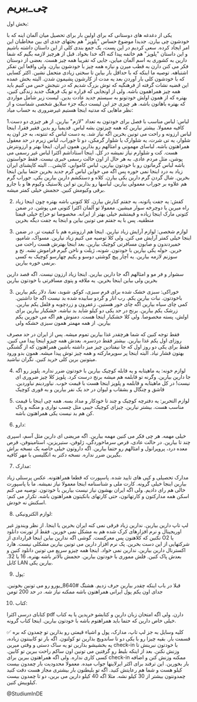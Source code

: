 # چی_ببریم

بخش اول:

یکی از دغدغه های دوستانی که برای اولین بار برای تحصیل میان آلمان اینه که با خودشون چی بیارن. جدیدا موضوع حساس "پلوپز" هم بحثهای جدی ای بین مخاطبان این امر ایجاد کرده. سعی کردیم در این پست، یک جمع بندی کلی از این داستان داشته باشیم و این داستان "پلوپز" هم خاتمه پیدا کنه اگه خدا بخواد. قبل از هرچیز لازمه بگیم که شما دارین به کشوری به اسم آلمان میاین، جایی که تقریبا همه چیز هست. بعضی از دوستان فکر می کنن دارن به قطب میرن و نیازه همه چیز با خودشون بیارن. ولی واقعا این تفکر اشتباهه. توصیه ما اینکه که با حداقل بار بیاین تا سختی زیادی متحمل نشین. اکثر کسایی که با خودشون کلی بار آوردن بعد یه مدت از کارشون پشیمون شدن.  البته بخش عمده این قضیه نشات گرفته از فرهنگیه که توش بزرگ شدیم که در نتیجش حس می کنیم باید همه چیز همراهمون باشه. ولی از اونجایی که قراره تو یک فرهنگ جدید زندگی کنین، بهتره که از همون اولش خودتونو به سیستم جدید عادت بدین. لیست زیر شامل مواردی که بهتره باهاتون باشه. هر چیزی جز این لیست دیگه جزء سلایق شخصی شماست و از نظر ماهایی که مدتیه اینجا هستیم غیرضروری به حساب میاد:

1.لباس:
لباس مناسب با فصل برای خودتون به تعداد "لازم" بیارین. از هر چیزی دو دست کافیه معمولا. بیشتر نیارین که همه چیزتون بشه لباس. قدیمیا رو بدین فقیر فقرا، اینجا لباس ارزونه و راحت می تونین بخرین اگه نیاز شد. یه دست لباس که تنتونه، به جز اون یه شلوار، یه تی شرت، یه شلوارک یا شلوار گرمکن، دو تا جوراب، لباس زیرم در حد معقول همراهتون باشه. لباسای مهمونی و امثالهم رو بذارین همون ایران. اینجا بهتر و ارزونترش هست. کت و شلوارم نیاز نمیشه در کل. اینجا استاداشم اکثرا لباس غیر رسمی می پوشن، مثل مردم عادی. به هر حال از اون حالت رسمی خبری نیست. فقط حواستون باشه لباس گرماتون رو با خودتون بیارین، لباس کاموایی، کاپشن... البته کاپشنای ایران زیاد به درد اینجا نمی خوره پس اگه می خواین لباس گرم جدید بخرین حتما بیاین اینجا بخرین. شال گردن گرم دارین یکی بیارن. کلاه و دستکشم دارین بیارین یکی. جوراب گرم هم علاوه بر جوراب معمولی بیارین. لباسها رو بذارین تو این پلاستیک وکیوم ها و با جارو برقی وکیومش کنین. حجمش خیلی کمتر میشه.

2. کفش:
یه جفت پاتونه، یه جفتم کنارش بیارن. کلا کتونی باشه بهتره چون اینجا زیاد راه میرین یا دوچرخه سوار میشین. معمولا تو آلمان اکثرا کتونی می پوشن. در ضمن کتونی مارک اینجا زیاده و قیمتشم خیلی بهتر از ایرانه. مخصوصا تو حراج خیلی قیمتا منطقیه. پس با یه جفتم می تونین بیاین و اینجا یه جفت دیگه بخرین

3. لوازم شخصی:
لوازم آرایش زیاد نیارین. اینجا هم ارزونتره هم با کیفیت تر. در ضمن اینجا خیلی کمتر آرایش می کنن. ولی کلا توصیه می کنیم زیاد نیارین. 
مسواک، شامپو، خمیردندون و صابون مسافرتی کوچیک بیارین. بعد اینجا بهترش هست راحت می خرین. حوله یکی بیارین با خودتون. شونه، ژیلت و ناخن گیرم فراموش نشه. نخ و سوزنم لازمه بیارین. یه آچار پیچ گوشتی دوسو و یکیم چهارسو کوچیک به کسی برنمی خوره بیارین. 

سشوار و فر مو و امثالهم اگه جا دارین بیارین. اینجا زیاد ارزون نیست. اگه قصد دارین بخرین ولی بیاین اینجا بخرین. یه ملافه و پتوی مسافرتی با خودتون بیارین

3. خوراکی:
سبزی خشک شده برای قرم سبزی، کوکو، شوید، نعنا، دلار یکم بیارین باخودتون. نبات بیارین یکم. رب انار و گردو سابیده شده بد نیست اگه جا داشتین. کمی چای سیاه بیارین اگه چای خور هستین. زعفرون و زردچوبه و فلفل یکم بیارین. زرشک یکم بیارین. برنج در حد یکی دو کیلو شاید بد نباشه. خشکبار بیارین برای اولش، پسته مخصوصا. ولی کلا خشکبار اینجا هست. دمنوش هم اگه می خورین یکم بیارین. از همه مهمتر همون سبزی خشکه ولی

فقط توجه کنین که شما هرچقدر غذا بیارین تموم میشه. پس از ایران در حد مصرف روزای اول یکم غذا بیارین. بیشتر فقط دردسره. بعدش همه چیزو اینجا پیدا می کنین. فقط برای یکی دو روز اول که جا نیفتادین چیز میز داشته باشین همراهتون که از گشنگی بهتون فشار نیاد. البته اینجا پر سوپرمارکته و همه چیز توش پیدا میشه. همون بدو ورود میتونین برین کلی خرید کنین. نگران نباشید. 

4. لوازم خونه:
یه ماهیتابه و یه قابله کوچیک بیارین با خودتون ضرر نداره. پلوپز رو اگه جا دارین بیارین. وگرنه تو قابلمه هم میشه برنج درست کرد. پلوپز کلا چیز ضروری ای نیست! در کل ماهیتابه و قابلمه و پلوپز اینجا هست با قیمت خوب. نیاوردینم نیاوردین.  قاشق و چنگال و بشقاب و لیوان در حد یک نفر بیارین و به قوری کوچیک

5. لوازم التحریر:
یه دفترچه کوچیک و چند تا خودکار و مداد بسه. همه چی اینجا با قیمت مناسب هست. بیشتر نیارین. چیزای کوچیک جیبی مثل چسب نواری و منگنه و پاک کن هم بد نیست یکی همراهتون باشه.

6. دارو:

خیلی مهمه. هر چی فکر می کنین مهمه بیارین. اگه مریضی ای دارین مثل آسم، اسپری چند تا بیارین. در حالت عادی، قرص سرماخوردگی، ژلوفن، ستیریزین، استامینوفن، قرص معده درد، پروپرانول و امثالهم رو حتما بیارین. اگه داروتون خیلی خاصه یک نسخه براش بگیرین ضرر نداره. نسخه دکتر به انگلیسی با مهر کافیه.

7. مدارک:

مدارک تحصیلی و کپی های تایید شده. پاسپورت که قطعا همراهتونه. عکس پرسنلی زیاد بیارین اینجا خیلی گرونه. کارت ملی و شناسنامه اینجا معمولا نیاز نمیشه. ما با پاسپورت خالی هم رای دادیم. ولی اگه ایران بهشون نیاز نیست بیارین با خودتون. توصیه می کنم اسکن همه مدارکتون و کارتهاتون، حتی کارتهای بانکیتون همراهتون باشه. تکرار می کنم: اسکنش نه خودش. 

8. لوازم الکترونیکی:

لپ تاپ دارین بیارین. ندارین زیاد فرقی نمی کنه ایران بخرین یا اینجا. از نظر ویندوز غیر اوریجینال و نرم افزارهای کرک شده هم به مشکل نمی خورین. فقط از تورنت دانلود نکنین که کلاهتون پس معرکست. گوشی اگه ندارین بیاین اینجا قراردادی از O2 یا شرکتهایی از این دست بخرین. پک نرم افزار دارین می تونین بیارین مشکلی نیست. هارد اکسترنال دارین بیارین. ندارین نمی خواد. اینجا همه چیزو سریع می تونین دانلود کنین و بعدش پاک کنین. فلش مموری با خودتون بیارین. حجمش بالاتر باشه بهتره، 16 یا 32. کابل LAN  بیارین یکی. 


9. پول:

قبلا در باب اینکه چقدر بیارین حرف زدیم. هشتگ #8640_یورو رو می تونین بخونین. جدای اون یکم پول ایرانی همراهتون باشه ممکنه نیاز شه. در حد 200 تومن

10. کتاب:

کتابای درسی اکثرا pdf دارن. ولی اگه امتحان زبان دارین و کتابشو خریدین یا یه کتاب خیلی خاص دارین که حتما باید همراهتوم باشه با خودتون بیارین. اینجا کتاب گرونه. 

✅ کلیه وسایل به جز لپ تاپ، مدارک، پول و اشیاء قیمتی رو بذارین تو چمدون که بره قسمت بار. بقیه چیزا رو با یکی دو تا ساندویچ بذارین تو کولتون. اگه بار تو کابینتون زیاده، یه بخشیشو بذارین تو یه ساک دستی و وقتی میرین check-in با خودتون نبرینش تا وزنش نکنن. بعد از اینکه بلیط رو گرفتین می تونین اون ساکم راحت ببرین تو کابین. کسی کاری نداره. ولی اگه همراهتون ببرین برای check-in ممکنه وزنش کنن و اضافه بار بخورین. این ترفند برای اکثر ایرلاینها جواب میده. معمولا محدودیت بار چمدون بیست کیلو هست و شما هم رعایتش کنید. اگه تو بلیطتون بار بیشتری مجاز هست دقت کنید چمدونتون بیشتر از 30 کیلو نشه. مثلا اگه 40 کیلو دارین می برین، دو تا چمدون بیست کیلوییش کنین. 

@StudiumInDE